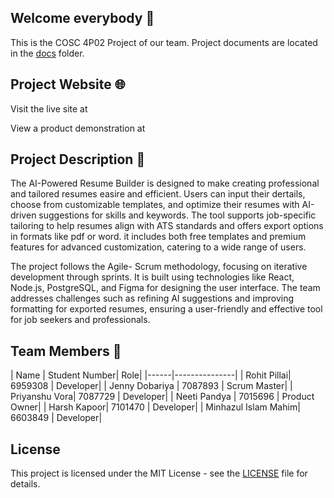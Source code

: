 ## Welcome everybody 👋
This is the COSC 4P02 Project of our team.
Project documents are located in the [docs](docs) folder.


## Project Website 🌐
Visit the live site at 

View a product demonstration at 


## Project Description 📝
The AI-Powered Resume Builder is designed to make creating professional and tailored resumes easire and efficient. Users can input their dertails, choose from customizable templates, and optimize their resumes with AI-driven suggestions for skills and keywords. The tool supports job-specific tailoring to help resumes align with ATS standards and offers export options in formats like pdf or word. it includes both free templates and premium features for advanced customization, catering to a wide range of users.

The project follows the Agile- Scrum methodology, focusing on iterative development through sprints. It is built using technologies like React, Node.js, PostgreSQL, and Figma for designing the user interface. The team addresses challenges such as refining AI suggestions and improving formatting for exported resumes, ensuring a user-friendly and effective tool for job seekers and professionals.

## Team Members 👥
| Name | Student Number| Role|
|------|---------------|
| Rohit Pillai| 6959308 | Developer|
| Jenny Dobariya | 7087893 | Scrum Master|
| Priyanshu Vora| 7087729 | Developer|
| Neeti Pandya | 7015696 | Product Owner|
| Harsh Kapoor| 7101470 | Developer|
| Minhazul Islam Mahim| 6603849 | Developer|


## License
This project is licensed under the MIT License - see the [LICENSE](LICENSE.md) file for details.
